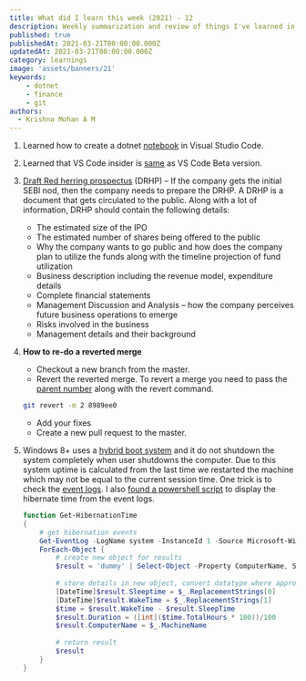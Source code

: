 ```yaml
---
title: What did I learn this week (2021) - 12
description: Weekly summarization and review of things I've learned in the third week of March 2021 
published: true
publishedAt: 2021-03-21T00:00:00.000Z
updatedAt: 2021-03-21T00:00:00.000Z
category: learnings
image: 'assets/banners/21'
keywords:
    - dotnet
    - finance
    - git
authors:
  - Krishna Mohan A M
---
```



1. Learned how to create a dotnet [notebook](https://devblogs.microsoft.com/dotnet/net-interactive-preview-3-vs-code-insiders-and-polyglot-notebooks/) in Visual Studio Code.
2. Learned that VS Code insider is [same](https://stackoverflow.com/questions/53944549/what-are-the-differences-between-visual-studio-code-and-visual-studio-code-insid) as VS Code Beta version.
3. [Draft Red herring prospectus](https://zerodha.com/varsity/chapter/the-ipo-markets-part-2/) (DRHP) – If the company gets the initial SEBI nod, then the company needs to prepare the DRHP. A DRHP is a document that gets circulated to the public. Along with a lot of information, DRHP should contain the following details:

    - The estimated size of the IPO
    - The estimated number of shares being offered to the public
    - Why the company wants to go public and how does the company plan to utilize the funds along with the timeline projection of fund utilization
    - Business description including the revenue model, expenditure details
    - Complete financial statements
    - Management Discussion and Analysis – how the company perceives future business operations to emerge
    - Risks involved in the business
    - Management details and their background
4. **How to re-do a reverted merge**
    - Checkout a new branch from the master.
    - Revert the reverted merge. To revert a merge you need to pass the [parent number](https://stackoverflow.com/a/7100005/1520750) along with the revert command.
    ```bash
    git revert -m 2 8989ee0 
    ```
    - Add your fixes
    - Create a new pull request to the master.
5. Windows 8+ uses a [hybrid boot system](https://superuser.com/a/954149/930941) and it do not shutdown the system completely when user shutdowns the computer. Due to this system uptime is calculated from the last time we restarted the machine which may not be equal to the current session time. One trick is to check the [event logs](https://superuser.com/a/909172/930941). I also [found a powershell script](https://community.idera.com/database-tools/powershell/powertips/b/tips/posts/get-sleep-and-hibernation-times) to display the hibernate time from the event logs.
    ```powershell
    function Get-HibernationTime
    {    
        # get hibernation events
        Get-EventLog -LogName system -InstanceId 1 -Source Microsoft-Windows-Power-TroubleShooter |
        ForEach-Object {    
            # create new object for results
            $result = 'dummy' | Select-Object -Property ComputerName, SleepTime, WakeTime, Duration
            
            # store details in new object, convert datatype where appropriate
            [DateTime]$result.Sleeptime = $_.ReplacementStrings[0]
            [DateTime]$result.WakeTime = $_.ReplacementStrings[1]
            $time = $result.WakeTime - $result.SleepTime
            $result.Duration = ([int]($time.TotalHours * 100))/100
            $result.ComputerName = $_.MachineName
            
            # return result
            $result
        }
    } 
    ```
